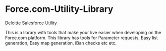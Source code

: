 Force.com-Utility-Library
=========================

Deloitte Salesforce Utility

This is a library with tools that make your live easier when developing on the Force.com platform. This library has tools for Parameter requests, Easy list generation, Easy map generation, iBan checks etc etc.
